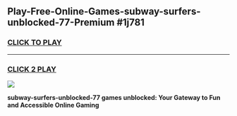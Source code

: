 
## Play-Free-Online-Games-subway-surfers-unblocked-77-Premium #1j781
<h3>
<a href="https://premium.freeplayer.one?title=subway-surfers-unblocked-77&ref=8M">CLICK TO PLAY</a></h3>
<hr>

<h3>
<a href="https://premium.freeplayer.one?title=subway-surfers-unblocked-77&ref=8M">CLICK 2 PLAY</a>
  
</h3>

<a href="https://premium.freeplayer.one?title=subway-surfers-unblocked-77&ref=8M"><img src="https://clearcache.store/games.png"></a>


**subway-surfers-unblocked-77 games unblocked: Your Gateway to Fun and Accessible Online Gaming**
